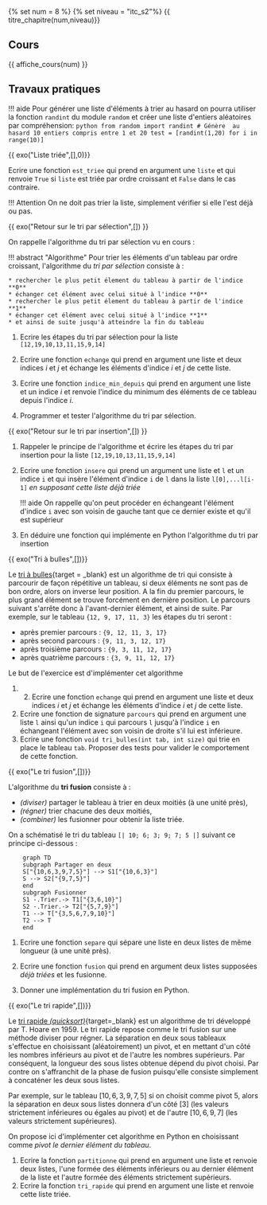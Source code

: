 {% set num = 8 %}
{% set niveau = "itc_s2"%}
{{ titre_chapitre(num,niveau)}}

## Cours

{{ affiche_cours(num) }}

## Travaux pratiques

!!! aide
    Pour générer une liste d'éléments à trier au hasard on pourra utiliser la fonction `randint` du module `random` et créer une liste d'entiers aléatoires par compréhension:
    ```python
    from random import randint
    # Génère  au hasard 10 entiers compris entre 1 et 20
    test = [randint(1,20) for i in range(10)]
    ```


{{ exo("Liste triée",[],0)}}

Ecrire une fonction `est_triee` qui prend en argument une `liste` et qui renvoie `True` si `liste` est triée par ordre croissant et `False` dans le cas contraire.

!!! Attention
    On ne doit pas trier la liste, simplement vérifier si elle l'est déjà ou pas.


{{ exo("Retour sur le tri par sélection",[]) }}

On rappelle l'algorithme du tri par sélection vu en cours :

!!! abstract "Algorithme"
    Pour trier les éléments d'un tableau par ordre croissant, l'algorithme du *tri par sélection* consiste à :  

    * rechercher le plus petit élement du tableau à partir de l'indice **0**
    * échanger cet élément avec celui situé à l'indice **0**
    * rechercher le plus petit élement du tableau à partir de l'indice **1**
    * échanger cet élément avec celui situé à l'indice **1**
    * et ainsi de suite jusqu'à atteindre la fin du tableau

1. Ecrire les étapes du tri par sélection pour la liste `[12,19,10,13,11,15,9,14]`

2. Ecrire une fonction `echange` qui prend en argument une liste et deux indices $i$ et $j$ et échange les éléments d'indice $i$ et $j$ de cette liste.
3. Ecrire une fonction `indice_min_depuis` qui prend en argument une liste et un indice $i$ et renvoie l'indice du minimum des éléments de ce tableau depuis l'indice $i$.
4. Programmer et tester l'algorithme du tri par sélection.


{{ exo("Retour sur le tri par insertion",[]) }}

1. Rappeler le principe de l'algorithme et écrire les étapes du tri par insertion pour la liste `[12,19,10,13,11,15,9,14]`

2. Ecrire une fonction `insere` qui prend un argument une liste et `l` et un indice `i` et qui insère l'élément d'indice `i` de `l` dans la liste `l[0],...l[i-1]` *en supposant cette liste déjà triée*

    !!! aide
        On rappelle qu'on peut procéder en échangeant l'élément d'indice `i` avec son voisin de gauche tant que ce dernier existe et qu'il est supérieur

3. En déduire une fonction qui implémente en Python l'algorithme du tri par insertion


{{ exo("Tri à bulles",[])}}

Le [tri à bulles](https://fr.wikipedia.org/wiki/Tri_%C3%A0_bulles){target = _blank} est un algorithme de tri qui consiste à parcourir de façon répétitive un tableau, si deux éléments ne sont pas de bon ordre, alors on inverse leur position. A la fin du premier parcours, le plus grand élément se trouve forcément en dernière position. Le parcours suivant s'arrête donc à l'avant-dernier élément, et ainsi de suite. Par exemple, sur le tableau `{12, 9, 17, 11, 3}` les étapes du tri seront :

* après premier parcours : `{9, 12, 11, 3, 17}` 
* après second parcours : `{9, 11, 3, 12, 17}`
* après troisième parcours : `{9, 3, 11, 12, 17}`
* après quatrième parcours : `{3, 9, 11, 12, 17}`

Le but de l'exercice est d'implémenter cet algorithme

1. 2. Ecrire une fonction `echange` qui prend en argument une liste et deux indices $i$ et $j$ et échange les éléments d'indice $i$ et $j$ de cette liste.
2. Ecrire une fonction de signature `parcours`  qui prend en argument une liste `l` ainsi qu'un indice `i` qui parcours `l` jusqu'à l'indice `i` en échangeant l'élément avec son voisin de droite s'il lui est inférieure. 
3. Ecrire une fonction `void tri_bulles(int tab, int size)` qui trie en place le tableau `tab`. Proposer des tests pour valider le comportement de cette fonction.

{{ exo("Le tri fusion",[])}}

L'algorithme du **tri fusion** consiste à :  

* *(diviser)* partager le tableau à trier en deux moitiés (à une unité près), 
* *(régner)* trier chacune des deux moitiés, 
* *(combiner)* les fusionner pour obtenir la liste triée. 

On a schématisé le tri du tableau `[| 10; 6; 3; 9; 7; 5 |]` suivant ce principe ci-dessous :
```mermaid
    graph TD
    subgraph Partager en deux
    S["{10,6,3,9,7,5}"] --> S1["{10,6,3}"]
    S --> S2["{9,7,5}"]
    end
    subgraph Fusionner
    S1 -.Trier.-> T1["{3,6,10}"]
    S2 -.Trier.-> T2["{5,7,9}"]
    T1 --> T["{3,5,6,7,9,10}"]
    T2 --> T
    end
```

1. Ecrire  une fonction `separe` qui sépare une liste en deux listes de même longueur (à une unité près).

2. Ecrire une fonction `fusion` qui prend en argument deux listes supposées *déjà triées* et les fusionne.

3. Donner une implémentation du tri fusion en Python.



{{ exo("Le tri rapide",[])}}

Le [tri rapide *(quicksort)*](https://en.wikipedia.org/wiki/Quicksort){target=_blank} est un algorithme de tri développé par T. Hoare en 1959. Le tri rapide repose comme le tri fusion sur une méthode diviser pour régner. La séparation en deux sous tableaux s'effectue en choisissant (aléatoirement) un pivot, et en mettant d'un côté les nombres inférieurs au pivot et de l'autre les nombres supérieurs. Par conséquent, la longueur des sous listes  obtenue dépend du pivot choisi. Par contre on s'affranchit de la phase de fusion puisqu'elle consiste simplement à concaténer les deux sous listes.

Par exemple, sur le tableau $[10, 6, 3, 9, 7, 5]$ si on choisit comme pivot 5, alors la séparation en deux sous listes donnera d'un côté $[3]$ (les valeurs strictement inférieures ou égales au pivot) et de l'autre $[10, 6, 9, 7]$ (les valeurs strictement supérieures).

On propose ici d'implémenter cet algorithme en Python en choisissant comme *pivot le dernier élément du tableau*. 


1. Ecrire la fonction `partitionne` qui prend en argument une liste et renvoie deux listes, l'une formée des éléments inférieurs ou  au dernier élément de la liste et l'autre formée des éléments strictement supérieurs.
2. Ecrire la fonction `tri_rapide` qui prend en argument une liste et renvoie cette liste triée.

